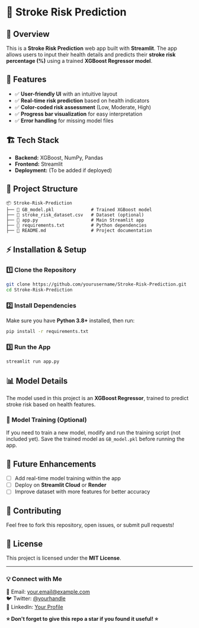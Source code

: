 
# 🧠 Stroke Risk Prediction

## 📌 Overview
This is a **Stroke Risk Prediction** web app built with **Streamlit**. The app allows users to input their health details and predicts their **stroke risk percentage (%)** using a trained **XGBoost Regressor model**.

## 🚀 Features
- ✅ **User-friendly UI** with an intuitive layout
- ✅ **Real-time risk prediction** based on health indicators
- ✅ **Color-coded risk assessment** (Low, Moderate, High)
- ✅ **Progress bar visualization** for easy interpretation
- ✅ **Error handling** for missing model files

## 🏗️ Tech Stack
- **Backend:** XGBoost, NumPy, Pandas
- **Frontend:** Streamlit
- **Deployment:** (To be added if deployed)

## 📂 Project Structure
```
📦 Stroke-Risk-Prediction
├── 📜 GB_model.pkl              # Trained XGBoost model
├── 📜 stroke_risk_dataset.csv   # Dataset (optional)
├── 📜 app.py                    # Main Streamlit app
├── 📜 requirements.txt          # Python dependencies
├── 📜 README.md                 # Project documentation
```

## ⚡ Installation & Setup
### 1️⃣ Clone the Repository
```sh
git clone https://github.com/yourusername/Stroke-Risk-Prediction.git
cd Stroke-Risk-Prediction
```

### 2️⃣ Install Dependencies
Make sure you have **Python 3.8+** installed, then run:
```sh
pip install -r requirements.txt
```

### 3️⃣ Run the App
```sh
streamlit run app.py
```

## 📊 Model Details
The model used in this project is an **XGBoost Regressor**, trained to predict stroke risk based on health features.

### 🔧 Model Training (Optional)
If you need to train a new model, modify and run the training script (not included yet). Save the trained model as `GB_model.pkl` before running the app.

## 🚀 Future Enhancements
- [ ] Add real-time model training within the app
- [ ] Deploy on **Streamlit Cloud** or **Render**
- [ ] Improve dataset with more features for better accuracy

## 🤝 Contributing
Feel free to fork this repository, open issues, or submit pull requests!

## 📜 License
This project is licensed under the **MIT License**.

---
### 💡 Connect with Me
📧 Email: your.email@example.com  
🐦 Twitter: [@yourhandle](https://twitter.com/yourhandle)  
🔗 LinkedIn: [Your Profile](https://linkedin.com/in/yourprofile)

**⭐ Don't forget to give this repo a star if you found it useful! ⭐**

